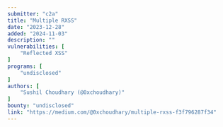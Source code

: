 ```yaml
---
submitter: "c2a"
title: "Multiple RXSS"
date: "2023-12-28"
added: "2024-11-03"
description: ""
vulnerabilities: [
    "Reflected XSS"
]
programs: [
    "undisclosed"
]
authors: [
    "Sushil Choudhary (@0xchoudhary)"
]
bounty: "undisclosed"
link: "https://medium.com/@0xchoudhary/multiple-rxss-f3f796287f34"
---
```




